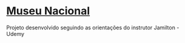 # **[Museu Nacional](https://viniaraujo99.github.io/Museu-Nacional/)**

Projeto desenvolvido seguindo as orientações do instrutor Jamilton - Udemy
